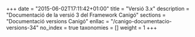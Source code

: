 +++
date        = "2015-06-02T17:11:42+01:00"
title       = "Versió 3.x"
description = "Documentació de la versió 3 del Framework Canigó"
sections    = "Documentació versions Canigó"
enllac		= "/canigo-documentacio-versions-34"
no_index 	= true
taxonomies  = []
weight 		= 1
+++
